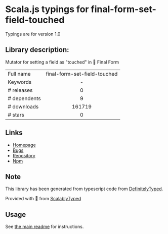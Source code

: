 
# Scala.js typings for final-form-set-field-touched

Typings are for version 1.0

## Library description:
Mutator for setting a field as "touched" in 🏁 Final Form

|                    |                 |
| ------------------ | :-------------: |
| Full name          | final-form-set-field-touched |
| Keywords           | - |
| # releases         | 0 |
| # dependents       | 9 |
| # downloads        | 161719 |
| # stars            | 0 |

## Links
- [Homepage](https://github.com/final-form/final-form-set-field-touched#readme)
- [Bugs](https://github.com/final-form/final-form-set-field-touched/issues)
- [Repository](https://github.com/final-form/final-form-set-field-touched)
- [Npm](https://www.npmjs.com/package/final-form-set-field-touched)
    


## Note
This library has been generated from typescript code from [DefinitelyTyped](https://definitelytyped.org).

Provided with :purple_heart: from [ScalablyTyped](https://github.com/oyvindberg/ScalablyTyped)

## Usage
See [the main readme](../../readme.md) for instructions.


